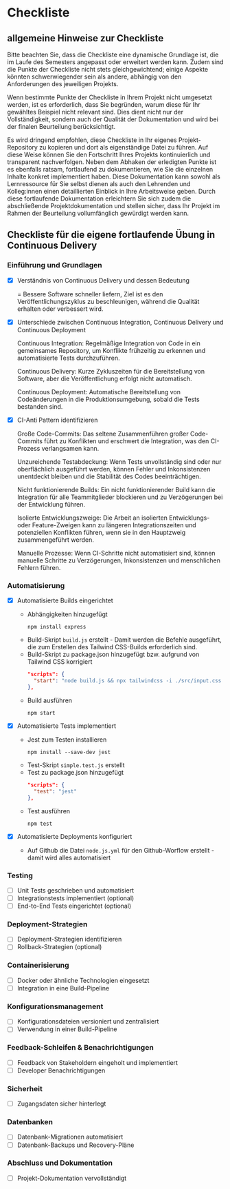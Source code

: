 # Checkliste

## allgemeine Hinweise zur Checkliste
Bitte beachten Sie, dass die Checkliste eine dynamische Grundlage ist, die im Laufe des Semesters angepasst oder erweitert werden kann. Zudem sind die Punkte der Checkliste nicht stets gleichgewichtend; einige Aspekte könnten schwerwiegender sein als andere, abhängig von den Anforderungen des jeweiligen Projekts.

Wenn bestimmte Punkte der Checkliste in Ihrem Projekt nicht umgesetzt werden, ist es erforderlich, dass Sie begründen, warum diese für Ihr gewähltes Beispiel nicht relevant sind. Dies dient nicht nur der Vollständigkeit, sondern auch der Qualität der Dokumentation und wird bei der finalen Beurteilung berücksichtigt.

Es wird dringend empfohlen, diese Checkliste in Ihr eigenes Projekt-Repository zu kopieren und dort als eigenständige Datei zu führen. Auf diese Weise können Sie den Fortschritt Ihres Projekts kontinuierlich und transparent nachverfolgen. Neben dem Abhaken der erledigten Punkte ist es ebenfalls ratsam, fortlaufend zu dokumentieren, wie Sie die einzelnen Inhalte konkret implementiert haben. Diese Dokumentation kann sowohl als Lernressource für Sie selbst dienen als auch den Lehrenden und Kolleg:innen einen detaillierten Einblick in Ihre Arbeitsweise geben. Durch diese fortlaufende Dokumentation erleichtern Sie sich zudem die abschließende Projektdokumentation und stellen sicher, dass Ihr Projekt im Rahmen der Beurteilung vollumfänglich gewürdigt werden kann.

## Checkliste für die eigene fortlaufende Übung in Continuous Delivery

### Einführung und Grundlagen
- [x] Verständnis von Continuous Delivery und dessen Bedeutung

    = Bessere Software schneller liefern, Ziel ist es den Veröffentlichungszyklus zu beschleunigen, während die Qualität erhalten oder verbessert wird.

- [x] Unterschiede zwischen Continuous Integration, Continuous Delivery und Continuous Deployment

    Continuous Integration: Regelmäßige Integration von Code in ein gemeinsames Repository, um Konflikte frühzeitig zu erkennen und automatisierte Tests durchzuführen.

    Continuous Delivery: Kurze Zykluszeiten für die Bereitstellung von Software, aber die Veröffentlichung erfolgt nicht automatisch.

    Continuous Deployment: Automatische Bereitstellung von Codeänderungen in die Produktionsumgebung, sobald die Tests bestanden sind.

- [x] CI-Anti Pattern identifizieren

    Große Code-Commits: Das seltene Zusammenführen großer Code-Commits führt zu Konflikten und erschwert die Integration, was den CI-Prozess verlangsamen kann.

        
    Unzureichende Testabdeckung: Wenn Tests unvollständig sind oder nur oberflächlich ausgeführt werden, können Fehler und Inkonsistenzen unentdeckt bleiben und die Stabilität des Codes beeinträchtigen.

    Nicht funktionierende Builds: Ein nicht funktionierender Build kann die Integration für alle Teammitglieder blockieren und zu Verzögerungen bei der Entwicklung führen.

    Isolierte Entwicklungszweige: Die Arbeit an isolierten Entwicklungs- oder Feature-Zweigen kann zu längeren Integrationszeiten und potenziellen Konflikten führen, wenn sie in den Hauptzweig zusammengeführt werden.

    Manuelle Prozesse: Wenn CI-Schritte nicht automatisiert sind, können manuelle Schritte zu Verzögerungen, Inkonsistenzen und menschlichen Fehlern führen.


### Automatisierung
- [x] Automatisierte Builds eingerichtet

    * Abhängigkeiten hinzugefügt
      ```
      npm install express
      ```
    * Build-Skript ``build.js`` erstellt - Damit werden die Befehle ausgeführt, die zum Erstellen des Tailwind CSS-Builds erforderlich sind.
    * Build-Skript zu package.json hinzugefügt bzw. aufgrund von Tailwind CSS korrigiert
      ```json
      "scripts": {
        "start": "node build.js && npx tailwindcss -i ./src/input.css -o ./dist/output.css --watch"
      },
      ```
    * Build ausführen
      ```
      npm start
      ```

- [x] Automatisierte Tests implementiert

    * Jest zum Testen installieren
      ```
      npm install --save-dev jest
      ```
    * Test-Skript ```simple.test.js``` erstellt
    * Test zu package.json hinzugefügt
      ```json
      "scripts": {
        "test": "jest"
      },
      ```
    * Test ausführen
      ```
      npm test
      ```

- [x] Automatisierte Deployments konfiguriert
    * Auf Github die Datei ```node.js.yml``` für den Github-Worflow erstellt - damit wird alles automatisiert

### Testing
- [ ] Unit Tests geschrieben und automatisiert
- [ ] Integrationstests implementiert (optional)
- [ ] End-to-End Tests eingerichtet (optional)

### Deployment-Strategien
- [ ] Deployment-Strategien identifizieren
- [ ] Rollback-Strategien (optional)

### Containerisierung
- [ ] Docker oder ähnliche Technologien eingesetzt
- [ ] Integration in eine Build-Pipeline

### Konfigurationsmanagement
- [ ] Konfigurationsdateien versioniert und zentralisiert
- [ ] Verwendung in einer Build-Pipeline

### Feedback-Schleifen & Benachrichtigungen
- [ ] Feedback von Stakeholdern eingeholt und implementiert
- [ ] Developer Benachrichtigungen

### Sicherheit
- [ ] Zugangsdaten sicher hinterlegt

### Datenbanken
- [ ] Datenbank-Migrationen automatisiert
- [ ] Datenbank-Backups und Recovery-Pläne

### Abschluss und Dokumentation
- [ ] Projekt-Dokumentation vervollständigt
